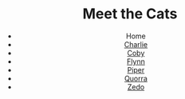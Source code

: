 <!DOCTYPE html>
<html lang="en">
  <head>
    <meta charset="UTF-8"/>
    <title>Meet the Cats</title>
    <linkhref="css/style.css"rel="stylesheet"/>
  </head>

  <body>
    <header>
      <h1>Meet the Cats</h1>
      <nav>
        <ul>
          <li>Home</li>
          <li><a href="black-n-whit/charlie.html">Charlie</a></li>
          <li><a href="snowshoe/coby.hmtl">Coby</a></li>
          <li><a href="tabby/Flynn.html">Flynn</a></li>
          <li><a href="ehyptian-mau/piper.html">Piper</a></li>
          <li><a href="tabby/quorra.html">Quorra</a></li>
          <li><a href="tux/zedo.html">Zedo</a></li>
               </ul>
      </nav>
    </header>
  </body>
</html>

      
